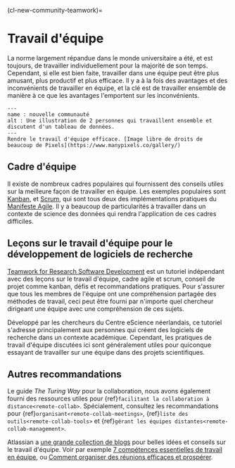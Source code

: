 (cl-new-community-teamwork)=
# Travail d'équipe
La norme largement répandue dans le monde universitaire a été, et est toujours, de travailler individuellement pour la majorité de son temps. Cependant, si elle est bien faite, travailler dans une équipe peut être plus amusant, plus productif et plus efficace. Il y a à la fois des avantages et des inconvénients de travailler en équipe, et la clé est de travailler ensemble de manière à ce que les avantages l'emportent sur les inconvénients.

```{figure} ../../figures/new-community.png
---
name : nouvelle communauté
alt : Une illustration de 2 personnes qui travaillent ensemble et discutent d'un tableau de données.
---
Rendre le travail d'équipe efficace. [Image libre de droits de beaucoup de Pixels](https://www.manypixels.co/gallery/)
```

## Cadre d'équipe

Il existe de nombreux cadres populaires qui fournissent des conseils utiles sur la meilleure façon de travailler en équipe. Les exemples populaires sont [Kanban](https://www.atlassian.com/agile/kanban), et [Scrum](https://www.scrum.org/), qui sont tous deux des implémentations pratiques du [Manifeste Agile](https://agilemanifesto.org/). Il y a beaucoup de particularités à travailler dans un contexte de science des données qui rendra l'application de ces cadres difficiles.

## Leçons sur le travail d'équipe pour le développement de logiciels de recherche

[Teamwork for Research Software Development](https://nlesc.github.io/teamwork-for-research-software-development/) est un tutoriel indépendant avec des leçons sur le travail d'équipe, cadre agile et scrum, conseil de projet comme kanban, défis et recommandations pratiques. Pour s'assurer que tous les membres de l'équipe ont une compréhension partagée des méthodes de travail, ceci peut être fourni par n'importe quel chercheur dirigeant une équipe avec une compréhension de ces sujets.

Développé par les chercheurs du Centre eScience néerlandais, ce tutoriel s'adresse principalement aux personnes qui créent des logiciels de recherche dans un contexte académique. Cependant, les pratiques de travail d'équipe discutées ici sont généralement utiles pour quiconque essayant de travailler sur une équipe dans des projets scientifiques.

## Autres recommandations

Le guide *The Turing Way* pour la collaboration, nous avons également fourni des ressources utiles pour {ref}`facilitant la collaboration à distance<remote-collab>`. Spécialement, consultez les recommandations pour {ref}`organisant<remote-collab-meetings>`, {ref}`liste des outils<remote-collab-tools>` et {ref}`gérant les équipes distantes<remote-collab-management>`.

Atlassian a [une grande collection de blogs](https://www.atlassian.com/blog/teamwork) pour belles idées et conseils sur le travail d'équipe. Voir par exemple [7 compétences essentielles de travail en équipe](https://www.atlassian.com/blog/teamwork/teamwork-skills-accelerate-career), ou [Comment organiser des réunions efficaces et prospérer](https://www.atlassian.com/blog/teamwork/how-to-run-effective-meetings).
